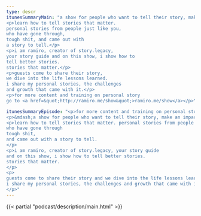 ```yaml
---
type: descr
itunesSummaryMain: "a show for people who want to tell their story, make an impact and leave a legacy.
<p>learn how to tell stories that matter.
personal stories from people just like you,
who have gone through,
tough shit, and came out with
a story to tell.</p>
<p>i am ramiro, creator of story.legacy,
your story guide and on this show, i show how to
tell better stories.
stories that matter.</p>
<p>guests come to share their story,
we dive into the life lessons learned.
i share my personal stories, the challenges
and growth that came with it.</p>
<p>for more content and training on personal story
go to <a href=&quot;http://ramiro.me/show&quot;>ramiro.me/show</a></p>"

itunesSummaryEpisode: "<p>for more content and training on personal story go to <a href=&quot;http://ramiro.me/show&quot;&gt;ramiro.me/show</a></p>
<p>&mdash;a show for people who want to tell their story, make an impact and leave a legacy.</p>
<p>learn how to tell stories that matter. personal stories from people just like you,
who have gone through
tough shit,
and came out with a story to tell.
</p>
<p>i am ramiro, creator of story.legacy, your story guide
and on this show, i show how to tell better stories.
stories that matter.
</p>
<p>
guests come to share their story and we dive into the life lessons learned from those personal experiences.
i share my personal stories, the challenges and growth that came with it.
</p>"
---
```

{{< partial "podcast/description/main.html" >}}
